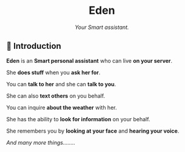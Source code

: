 

<h1 align="center">Eden</h1>

*<p align="center">Your Smart assistant.</p>*

 





## 👋 Introduction

**Eden** is an **Smart personal assistant** who can live **on your server**.

She **does stuff** when you **ask her for**.

You can **talk to her** and she can **talk to you**.

She can also **text others** on you behalf.

You can inquire **about the weather** with her.

She has the ability to **look for information** on your behalf.

She remembers you by **looking at your face** and **hearing your voice**.

*And many more things........*


#
